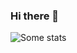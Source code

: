 ### Hi there 👋

![Some stats](https://github-readme-stats.vercel.app/api?username=BeckmannArmin&show_icons=true&layout=compact&text_color=f9f9f9&bg_color=151515)

<!--
**BeckmannArmin/BeckmannArmin** is a ✨ _special_ ✨ repository because its `README.md` (this file) appears on your GitHub profile.

Here are some ideas to get you started:

- 🔭 I’m currently working on ...
- 🌱 I’m currently learning ...
- 👯 I’m looking to collaborate on ...
- 🤔 I’m looking for help with ...
- 💬 Ask me about ...
- 📫 How to reach me: ...
- 😄 Pronouns: ...
- ⚡ Fun fact: ...
-->

